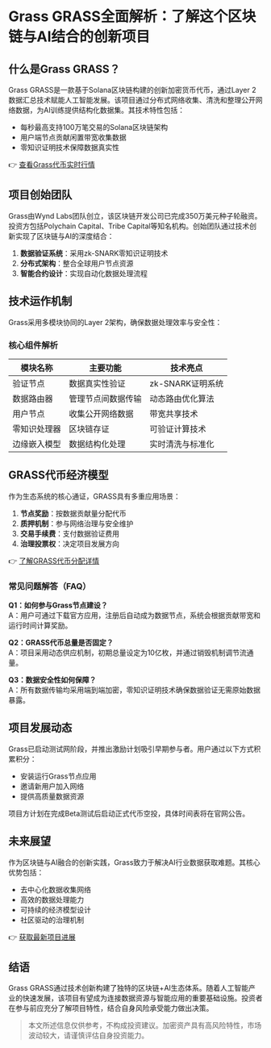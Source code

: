 # Grass GRASS全面解析：了解这个区块链与AI结合的创新项目

## 什么是Grass GRASS？

Grass GRASS是一款基于Solana区块链构建的创新加密货币代币，通过Layer 2数据汇总技术赋能人工智能发展。该项目通过分布式网络收集、清洗和整理公开网络数据，为AI训练提供结构化数据集。其技术特性包括：

- 每秒最高支持100万笔交易的Solana区块链架构
- 用户端节点贡献闲置带宽收集数据
- 零知识证明技术保障数据真实性

👉 [查看Grass代币实时行情](https://bit.ly/okx_welcome)

## 项目创始团队

Grass由Wynd Labs团队创立，该区块链开发公司已完成350万美元种子轮融资。投资方包括Polychain Capital、Tribe Capital等知名机构。创始团队通过技术创新实现了区块链与AI的深度结合：

1. **数据验证系统**：采用zk-SNARK零知识证明技术
2. **分布式架构**：整合全球用户节点资源
3. **智能合约设计**：实现自动化数据处理流程

## 技术运作机制

Grass采用多模块协同的Layer 2架构，确保数据处理效率与安全性：

### 核心组件解析
| 模块名称          | 主要功能                          | 技术亮点                |
|-------------------|-----------------------------------|-------------------------|
| 验证节点          | 数据真实性验证                    | zk-SNARK证明系统        |
| 数据路由器        | 管理节点间数据传输                | 动态路由优化算法        |
| 用户节点          | 收集公开网络数据                  | 带宽共享技术            |
| 零知识处理器      | 区块链存证                        | 可验证计算技术          |
| 边缘嵌入模型      | 数据结构化处理                    | 实时清洗与标准化        |

## GRASS代币经济模型

作为生态系统的核心通证，GRASS具有多重应用场景：

1. **节点奖励**：按数据贡献量分配代币
2. **质押机制**：参与网络治理与安全维护
3. **交易手续费**：支付数据验证费用
4. **治理投票权**：决定项目发展方向

👉 [了解GRASS代币分配详情](https://bit.ly/okx_welcome)

### 常见问题解答（FAQ）

**Q1：如何参与Grass节点建设？**  
A：用户可通过下载官方应用，注册后自动成为数据节点，系统会根据贡献带宽和运行时间计算奖励。

**Q2：GRASS代币总量是否固定？**  
A：项目采用动态供应机制，初期总量设定为10亿枚，并通过销毁机制调节流通量。

**Q3：数据安全性如何保障？**  
A：所有数据传输均采用端到端加密，零知识证明技术确保数据验证无需原始数据暴露。

## 项目发展动态

Grass已启动测试网阶段，并推出激励计划吸引早期参与者。用户通过以下方式积累积分：

- 安装运行Grass节点应用
- 邀请新用户加入网络
- 提供高质量数据资源

项目方计划在完成Beta测试后启动正式代币空投，具体时间表将在官网公告。

## 未来展望

作为区块链与AI融合的创新实践，Grass致力于解决AI行业数据获取难题。其核心优势包括：

- 去中心化数据收集网络
- 高效的数据处理能力
- 可持续的经济模型设计
- 社区驱动的治理机制

👉 [获取最新项目进展](https://bit.ly/okx_welcome)

## 结语

Grass GRASS通过技术创新构建了独特的区块链+AI生态体系。随着人工智能产业的快速发展，该项目有望成为连接数据资源与智能应用的重要基础设施。投资者在参与前应充分了解项目特性，结合自身风险承受能力做出决策。

> 本文所述信息仅供参考，不构成投资建议。加密资产具有高风险特性，市场波动较大，请谨慎评估自身投资能力。